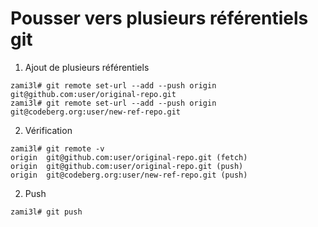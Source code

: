 Pousser vers plusieurs référentiels git
===

1. Ajout de plusieurs référentiels
```shell
zami3l# git remote set-url --add --push origin git@github.com:user/original-repo.git
zami3l# git remote set-url --add --push origin git@codeberg.org:user/new-ref-repo.git
```

2. Vérification
```shell
zami3l# git remote -v
origin  git@github.com:user/original-repo.git (fetch)
origin  git@github.com:user/original-repo.git (push)
origin  git@codeberg.org:user/new-ref-repo.git (push)
```

2. Push
```shell
zami3l# git push
```
